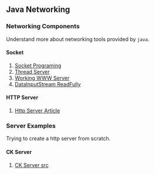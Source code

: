 ## Java Networking

### Networking Components
Understand more about networking tools provided by `java`.

#### Socket
1. [Socket Programing](https://www.javatpoint.com/socket-programming)
2. [Thread Server](https://ssaurel.medium.com/create-a-simple-http-web-server-in-java-3fc12b29d5fd)
3. [Working WWW Server](https://cs.au.dk/~amoeller/WWW/javaweb/server.html)
4. [DataInputStream ReadFully](http://gauss.ececs.uc.edu/franco_files/Java/serverdocs.html)

#### HTTP Server
1. [Http Server Article](https://www.codeproject.com/Tips/1040097/Create-a-Simple-Web-Server-in-Java-HTTP-Server)

### Server Examples
Trying to create a http server from scratch.

#### CK Server
1. [CK Server src](/server-examples/ck-server)